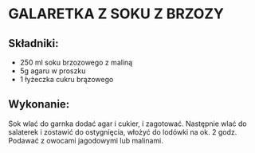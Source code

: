 # GALARETKA Z SOKU Z BRZOZY
## Składniki:
* 250 ml soku brzozowego z maliną
* 5g agaru w proszku
* 1 łyżeczka cukru brązowego
## Wykonanie:
Sok wlać do garnka dodać agar i cukier, i zagotować. Następnie wlać do salaterek i zostawić do ostygnięcia, włożyć do lodówki na ok. 2 godz. Podawać z owocami jagodowymi lub malinami.